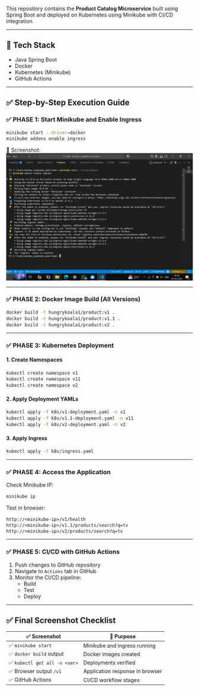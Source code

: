 

This repository contains the **Product Catalog Microservice** built using Spring Boot and deployed on Kubernetes using Minikube with CI/CD integration.

---

## 🚀 Tech Stack
- Java Spring Boot
- Docker
- Kubernetes (Minikube)
- GitHub Actions

---

## ✅ Step-by-Step Execution Guide

### ✅ PHASE 1: Start Minikube and Enable Ingress
```bash
minikube start --driver=docker
minikube addons enable ingress
```

📸 Screenshot:  
![Minikube Ingress Enabled](https://github.com/divyanshu-gh/Moonrider-Task2-Devops/blob/main/successfully%20starting%20Minikube%20and%20enabling%20the%20Ingress%20addon..jpg)

---

### ✅ PHASE 2: Docker Image Build (All Versions)
```bash
docker build -t hungrykoala1/product:v1 .
docker build -t hungrykoala1/product:v1.1 .
docker build -t hungrykoala1/product:v2 .
```

---

### ✅ PHASE 3: Kubernetes Deployment

#### 1. Create Namespaces
```bash
kubectl create namespace v1
kubectl create namespace v11
kubectl create namespace v2
```

#### 2. Apply Deployment YAMLs
```bash
kubectl apply -f k8s/v1-deployment.yaml -n v1
kubectl apply -f k8s/v1.1-deployment.yaml -n v11
kubectl apply -f k8s/v2-deployment.yaml -n v2
```

#### 3. Apply Ingress
```bash
kubectl apply -f k8s/ingress.yaml
```

---

### ✅ PHASE 4: Access the Application

Check Minikube IP:
```bash
minikube ip
```

Test in browser:
```
http://<minikube-ip>/v1/health
http://<minikube-ip>/v1.1/products/search?q=tv
http://<minikube-ip>/v2/products/search?q=tv
```

---

### ✅ PHASE 5: CI/CD with GitHub Actions

1. Push changes to GitHub repository  
2. Navigate to `Actions` tab in GitHub  
3. Monitor the CI/CD pipeline:
   - Build  
   - Test  
   - Deploy  

---

## ✅ Final Screenshot Checklist

| ✅ Screenshot                | 📌 Purpose                              |
|----------------------------|------------------------------------------|
| ✅ `minikube start`         | Minikube and ingress running             |
| ✅ `docker build` output     | Docker images created                    |
| ✅ `kubectl get all -n <ver>`| Deployments verified                     |
| ✅ Browser output `/v1`     | Application response in browser          |
| ✅ GitHub Actions           | CI/CD workflow stages                    |

